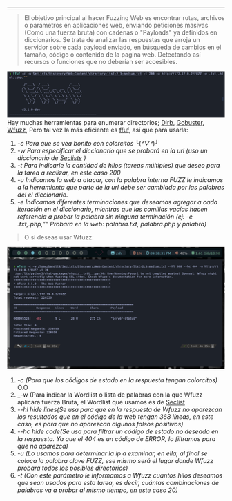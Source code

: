 
----------

>El objetivo principal al hacer Fuzzing Web es encontrar rutas, archivos o parámetros en aplicaciones web, enviando peticiones masivas (Como una fuerza bruta) con cadenas o "Payloads" ya definidos en diccionarios.
>Se trata de analizar las respuestas que arroja un servidor sobre cada payload enviado, en búsqueda de cambios en el tamaño, código o contenido de la pagina web. Detectando así recursos o funciones que no deberían ser accesibles.

![Where Is My Web Shell](/Attachments/Where%20Is%20My%20Web%20Shell%207.png)
Hay muchas herramientas para enumerar directorios; [Dirb]([https://www.kali.org/tools/dirb/](https://www.kali.org/tools/dirb/) ), [Gobuster]([https://github.com/OJ/gobuster](https://github.com/OJ/gobuster) ), [Wfuzz]([https://www.kali.org/tools/wfuzz/](https://www.kali.org/tools/wfuzz/) ), Pero tal vez la más eficiente es [ffuf]([https://github.com/ffuf/ffuf](https://github.com/ffuf/ffuf) ), así que para usarla:

1. _-c Para que se vea bonito con colorcitos_ ╰(*°▽°*)╯
2. _-w Para especificar el diccionario que se probará en la url (uso un diccionario de [Seclists](https://github.com/danielmiessler/SecLists) )_
3. _-t Para indicarle la cantidad de hilos (tareas múltiples) que deseo para la tarea a realizar, en este caso 200_
4. _-u Indicamos la web a atacar, con la palabra interna FUZZ le indicamos a la herramienta que parte de la url debe ser cambiada por las palabras del el diccionario._
5. _-e Indicamos diferentes terminaciones que deseamos agregar a cada iteración en el diccionario, mientras que las comillas vacías hacen referencia a probar la palabra sin ninguna terminación (ej: -e .txt,.php,”” Probará en la web: palabra.txt, palabra.php y palabra)_

>O si deseas usar Wfuzz:

![Trust](/Attachments/Trust%206.png)

1. _-c (Para que los códigos de estado en la respuesta tengan colorcitos)_ O.O
2. _-w (Para indicar la Wordlist o lista de palabras con la que Wfuzz aplicara fuerza Bruta, el Wordlist que usamos es de [Seclist](https://github.com/danielmiessler/SecLists_](https://github.com/danielmiessler/SecLists))
3. _--hl hide lines(Se usa para que en la respuesta de Wfuzz no aparezcan los resultados que en el código de la web tengan 368 líneas, en este caso, es para que no aparezcan algunos falsos positivos)_
4. _--hc hide code(Se usa para filtrar un código de estado no deseado en la respuesta. Ya que el 404 es un código de ERROR, lo filtramos para que no aparezca)_
5. _-u (Lo usamos para determinar la ip a examinar, en ella, al final se coloca la palabra clave FUZZ, ese mismo será el lugar donde Wfuzz probara todos los posibles directorios)_
6. _-t (Con este parámetro le informamos a Wfuzz cuantos hilos deseamos que sean usados para esta tarea, es decir, cuántas combinaciones de palabras va a probar al mismo tiempo, en este caso 20)_